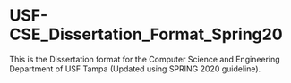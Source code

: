 # USF-CSE_Dissertation_Format_Spring20

This is the Dissertation format for the Computer Science and Engineering Department of USF Tampa (Updated using SPRING 2020 guideline).
